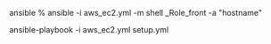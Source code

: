 

ansible % ansible -i aws_ec2.yml -m shell _Role_front -a "hostname" 



ansible-playbook -i aws_ec2.yml setup.yml 
